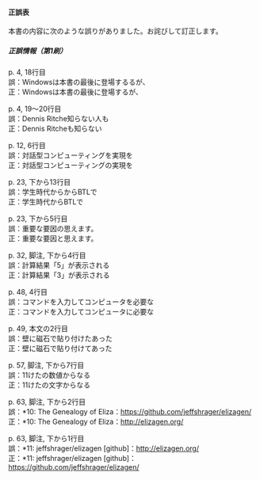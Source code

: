 #### 正誤表

本書の内容に次のような誤りがありました。お詫びして訂正します。

##### 正誤情報（第1刷）

p. 4, 18行目  
誤：Windowsは本書の最後に登場するるが、  
正：Windowsは本書の最後に登場するが、

p. 4, 19〜20行目  
誤：Dennis Ritche知らない人も  
正：Dennis Ritcheも知らない

p. 12, 6行目  
誤：対話型コンピューティングを実現を  
正：対話型コンピューティングの実現を

p. 23, 下から13行目  
誤：学生時代からからBTLで  
正：学生時代からBTLで

p. 23, 下から5行目  
誤：重要な要因の思えます。  
正：重要な要因と思えます。

p. 32, 脚注, 下から4行目  
誤：計算結果「5」が表示される  
正：計算結果「3」が表示される

p. 48, 4行目  
誤：コマンドを入力してコンピュータを必要な  
正：コマンドを入力してコンピュータに必要な

p. 49, 本文の2行目  
誤：壁に磁石で貼り付けたあった  
正：壁に磁石で貼り付けてあった

p. 57, 脚注, 下から7行目  
誤：11けたの数値からなる  
正：11けたの文字からなる

p. 63, 脚注, 下から2行目  
誤：\*10: The Genealogy of Eliza：https://github.com/jeffshrager/elizagen/  
正：\*10: The Genealogy of Eliza：http://elizagen.org/  

p. 63, 脚注, 下から1行目  
誤：\*11: jeffshrager/elizagen [github]：http://elizagen.org/  
正：\*11: jeffshrager/elizagen [github]：https://github.com/jeffshrager/elizagen/  
